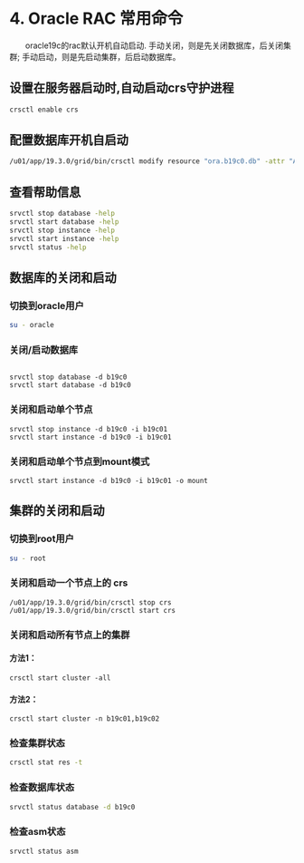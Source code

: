 # 4. Oracle RAC 常用命令

　　oracle19c的rac默认开机自动启动. 手动关闭，则是先关闭数据库，后关闭集群; 手动启动，则是先启动集群，后启动数据库。

## 设置在服务器启动时,自动启动crs守护进程

```bash
crsctl enable crs
```

## 配置数据库开机自启动

```bash
/u01/app/19.3.0/grid/bin/crsctl modify resource "ora.b19c0.db" -attr "AUTO_START=always" -unsupported
```

## 查看帮助信息

```bash
srvctl stop database -help
srvctl start database -help
srvctl stop instance -help
srvctl start instance -help
srvctl status -help
```

## 数据库的关闭和启动

### 切换到oracle用户

```bash
su - oracle
```

### 关闭/启动数据库

```

srvctl stop database -d b19c0
srvctl start database -d b19c0
```

### 关闭和启动单个节点

```
srvctl stop instance -d b19c0 -i b19c01
srvctl start instance -d b19c0 -i b19c01
```

### 关闭和启动单个节点到mount模式

```
srvctl start instance -d b19c0 -i b19c01 -o mount
```

## 集群的关闭和启动

### 切换到root用户

```bash
su - root
```

### 关闭和启动一个节点上的 crs

```
/u01/app/19.3.0/grid/bin/crsctl stop crs
/u01/app/19.3.0/grid/bin/crsctl start crs
```

### 关闭和启动所有节点上的集群

#### 方法1：

```
crsctl start cluster -all
```

#### 方法2：

```
crsctl start cluster -n b19c01,b19c02
```

### 检查集群状态

```bash
crsctl stat res -t
```

### 检查数据库状态

```bash
srvctl status database -d b19c0
```

### 检查asm状态

```bash
srvctl status asm
```
